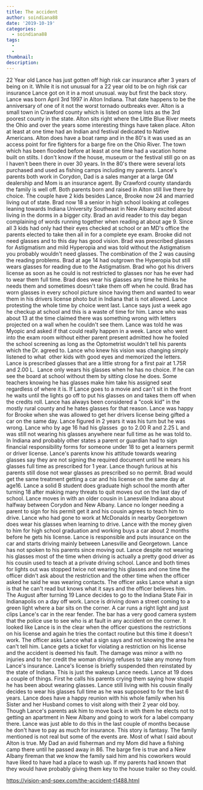 ```yaml
---
title: The accident
author: soindiana88
date: '2019-10-19'
categories:
  - soindiana88
tags:
  - 
  - 
thumbnail: 
description: 
---
```


22 Year old Lance has just gotten off high risk car insurance after 3 years of being on it. While it is not unusual for a 22 year old to be on high risk car insurance Lance got on it in a most unusual. way but first the back story.
Lance was born April 3rd 1997 in Alton Indiana. That date happens to be the anniversary of one of it not the worst tornado outbreaks ever. Alton is a small town in Crawford county which is listed on some lists as the 3rd poorest county in the state. Alton sits right where the Little Blue River meets the Ohio and over the years some interesting things have taken place. Alton at least at one time had an Indian and festival dedicated to Native Americans. Alton does have a boat ramp and in the 80's it was used as an access point for fire fighters for a barge fire on the Ohio River. The town which has been flooded before at least at one time had a vacation home built on stilts. I don't know if the house, museum or the festival still go on as I haven't been there in over 30 years. In the 80's there were several lots purchased and used as fishing camps including my parents.
Lance's parents both work in Corydon, Dad is a sales manger at a large GM dealership and Mom is an insurance agent. By Crawford county standards the family is well off. Both parents born and raised in Alton still live there by choice. The couple have 2 kids besides Lance, Brooke now 24 and married living out of state. Brad now 18 a senior in high school looking at colleges leaning towards Indiana University Southeast in New Albany excited about living in the dorms in a bigger city.
Brad an avid reader to this day began complaining of words running together when reading at about age 9. Since all 3 kids had only had their eyes checked at school or an MD's office the parents elected to take then all in for a complete eye exam. Brooke did not need glasses and to this day has good vision. Brad was prescribed glasses for Astigmatism and mild Hyperopia and was told without the Astigmatism you probably wouldn't need glasses. The combination of the 2 was causing the reading problems. Brad at age 14 had outgrown the Hyperopia but still wears glasses for reading due to the Astigmatism. Brad who got his drivers license as soon as he could is not restricted to glasses nor has he ever had to wear them full time. Brad does wear his glasses any time he thinks he needs them and sometimes doesn't take them off when he could. Brad has worn glasses in every school picture since having them and wanted to wear them in his drivers license photo but in Indiana that is not allowed. Lance protesting the whole time by choice went last. Lance says just a week ago he checkup at school and this is a waste of time for him. Lance who was about 13 at the time claimed there was something wrong with letters projected on a wall when he couldn't see them. Lance was told he was Myopic and asked if that could really happen in a week. Lance who went into the exam room without either parent present admitted how he fooled the school screening as long as the Optometrist wouldn't tell his parents which the Dr. agreed to. Lance who knew his vision was changing simply listened to what  other kids with good eyes and memorized the letters. Lance is prescribed glasses that are a little strong for a first pair at 1.75R and 2.00 L. 
Lance only wears his glasses when he has no choice. If he can see the board at school without them by sitting close he does. Some teachers knowing he has glasses make him take his assigned seat regardless of where it is. If Lance goes to a movie and can't sit in the front he waits until the lights go off to put his glasses on and takes them off when the credits roll. Lance has always been considered a "cook kid" in the mostly rural county and he hates glasses for that reason.
Lance was happy for Brooke when she was allowed to get her drivers license being gifted a car on the same day. Lance figured in 2 years it was his turn but he was wrong. Lance who by age 16 had his glasses  go to 2.00 R and 2.25 L and was still not wearing his glasses anywhere near full time as he was told to. In Indiana and probably other states a parent or guardian had to sign financial responsibility forms for someone under 18 to get a learners permit or driver license. Lance's parents know his attitude towards wearing glasses say they are not signing the required document until he wears his glasses full time as prescribed for 1 year. Lance though furious at his parents still dose not wear glasses as prescribed so no permit. Brad would get the same treatment getting a car and his license on the same day at age16.
Lance a solid B student does graduate high school the month after turning 18 after making many threats to quit moves out on the last day of school. Lance moves in with an older cousin in Lanesville Indiana about halfway between Corydon and New Albany. Lance no longer needing a parent to sign for his permit get it and his cousin agrees to teach him to drive. Lance who had gone to work at McDonalds in nearby Georgetown does wear his glasses when learning to drive. Lance with the money given to him for high school graduation and working buys a car about 2 months before he gets his license. Lance is responsible and puts insurance on the car and starts driving mainly between Lanesville and Georgetown. Lance has not spoken to his parents since moving out. Lance despite not wearing his glasses most of the time when driving is actually a pretty good driver as his cousin used to teach at a private driving school. Lance and both times for lights out was stopped twice not wearing his glasses and one time the officer didn't ask about the restriction and the other time when the officer asked he said he was wearing contacts. The officer asks Lance what a sign is that he can't read but knows what it says and the officer believes him.
The August after turning 19 Lance decides to go to the Indiana State Fair in Indianapolis on a day off work. Lance is driving down a street coming to a green light where a bar sits on the corner. A car runs a right light and just clips Lance's car in the rear fender. The bar has a very good camera system that the police use to see who is at fault in any accident on the corner. It looked like Lance is in the clear when the officer questions the restrictions on his license and again he tries the contact routine but this time it doesn't work. The officer asks Lance what a sign says and not knowing the area he can't tell him. Lance gets a ticket for violating a restriction on his license and the accident is deemed his fault. The damage was minor a with no injuries and to her credit the woman driving refuses to take any money from Lance's insurance. Lance's license is briefly suspended then reinstated by the state of Indiana.
This is just the wakeup Lance needs. Lance at 19 does a couple of things. First he calls his parents crying them saying how stupid he has been about wearing glasses. Lance still living with his cousin finally decides to wear his glasses full time as he was supposed to for the last 6 years. Lance does have a happy reunion with his whole family when his Sister and her Husband comes to visit along with their 2 year old boy. Though Lance's parents ask him to move back in with them he elects not to getting an apartment in New Albany and going to work for a label company there. Lance was just able to do this in the last couple of months because he don't have to pay as much for insurance.
This story is fantasy. The family mentioned is not real but some of the events are. Most of what I said about Alton is true. My Dad an avid fisherman and my Mom did have a fishing camp there until he passed away in 86. The barge fire is true and a New Albany fireman that we know the family said him and his coworkers would have liked to have had a place to wash up. If my parents had known that they would have probably giving them key to the house trailer so they could.

https://vision-and-spex.com/the-accident-t1488.html
